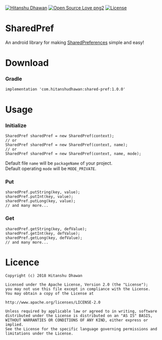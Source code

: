 [![Hitanshu Dhawan](https://img.shields.io/badge/Hitanshu-Dhawan-blue.svg)](https://github.com/hitanshu-dhawan)
[![Open Source Love png2](https://badges.frapsoft.com/os/v2/open-source.png?v=103)](https://github.com/hitanshu-dhawan/SharedPref)
[![License](https://img.shields.io/badge/License-Apache--2.0-green.svg)](https://github.com/hitanshu-dhawan/SharedPref/blob/master/LICENSE)

SharedPref
==========
An android library for making [SharedPreferences](https://developer.android.com/reference/android/content/SharedPreferences.html) simple and easy!

# Download
### Gradle
```
implementation 'com.hitanshudhawan:shared-pref:1.0.0'
```

# Usage
### Initialize
```
SharedPref sharedPref = new SharedPref(context);
// or
SharedPref sharedPref = new SharedPref(context, name);
// or
SharedPref sharedPref = new SharedPref(context, name, mode);
```
Default file ```name``` will be ```packageName``` of your project.
<br>
Default operating ```mode``` will be ```MODE_PRIVATE```.
### Put
```
sharedPref.putString(key, value);
sharedPref.putInt(key, value);
sharedPref.putLong(key, value);
// and many more...
```
### Get
```
sharedPref.getString(key, defValue);
sharedPref.getInt(key, defValue);
sharedPref.getLong(key, defValue);
// and many more...
```

# Licence
```
Copyright (c) 2018 Hitanshu Dhawan

Licensed under the Apache License, Version 2.0 (the "License");
you may not use this file except in compliance with the License.
You may obtain a copy of the License at

http://www.apache.org/licenses/LICENSE-2.0

Unless required by applicable law or agreed to in writing, software
distributed under the License is distributed on an "AS IS" BASIS,
WITHOUT WARRANTIES OR CONDITIONS OF ANY KIND, either express or implied.
See the License for the specific language governing permissions and
limitations under the License.
```
